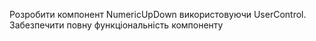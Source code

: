 Розробити компонент NumericUpDown використовуючи UserControl.
Забезпечити повну функціональність компоненту
